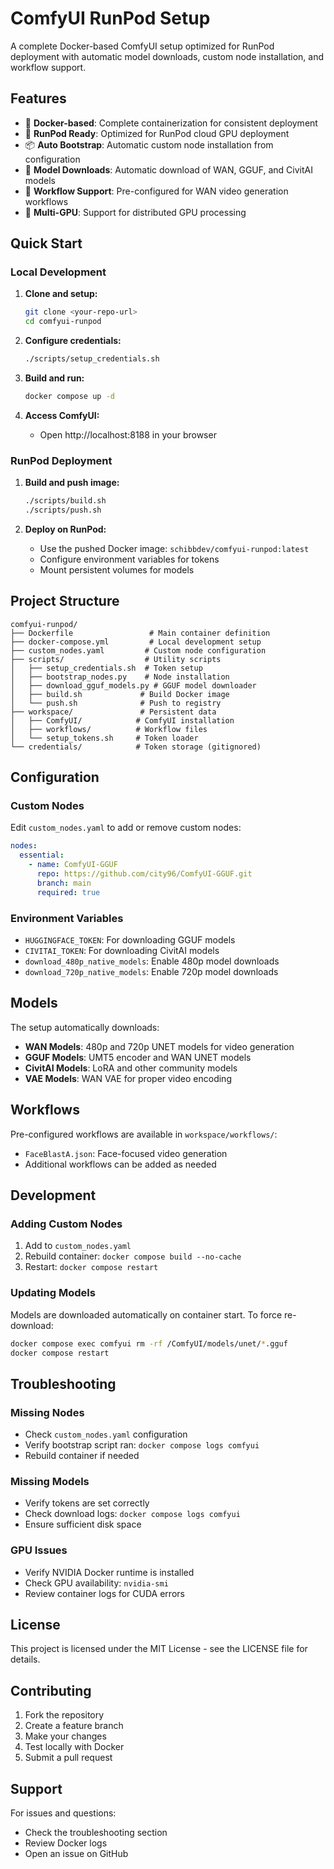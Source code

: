 # ComfyUI RunPod Setup

A complete Docker-based ComfyUI setup optimized for RunPod deployment with automatic model downloads, custom node installation, and workflow support.

## Features

- 🐳 **Docker-based**: Complete containerization for consistent deployment
- 🚀 **RunPod Ready**: Optimized for RunPod cloud GPU deployment
- 📦 **Auto Bootstrap**: Automatic custom node installation from configuration
- 🔄 **Model Downloads**: Automatic download of WAN, GGUF, and CivitAI models
- 🎯 **Workflow Support**: Pre-configured for WAN video generation workflows
- 🔧 **Multi-GPU**: Support for distributed GPU processing

## Quick Start

### Local Development

1. **Clone and setup:**
   ```bash
   git clone <your-repo-url>
   cd comfyui-runpod
   ```

2. **Configure credentials:**
   ```bash
   ./scripts/setup_credentials.sh
   ```

3. **Build and run:**
   ```bash
   docker compose up -d
   ```

4. **Access ComfyUI:**
   - Open http://localhost:8188 in your browser

### RunPod Deployment

1. **Build and push image:**
   ```bash
   ./scripts/build.sh
   ./scripts/push.sh
   ```

2. **Deploy on RunPod:**
   - Use the pushed Docker image: `schibbdev/comfyui-runpod:latest`
   - Configure environment variables for tokens
   - Mount persistent volumes for models

## Project Structure

```
comfyui-runpod/
├── Dockerfile                 # Main container definition
├── docker-compose.yml         # Local development setup
├── custom_nodes.yaml         # Custom node configuration
├── scripts/                  # Utility scripts
│   ├── setup_credentials.sh  # Token setup
│   ├── bootstrap_nodes.py    # Node installation
│   ├── download_gguf_models.py # GGUF model downloader
│   ├── build.sh             # Build Docker image
│   └── push.sh              # Push to registry
├── workspace/               # Persistent data
│   ├── ComfyUI/            # ComfyUI installation
│   ├── workflows/          # Workflow files
│   └── setup_tokens.sh     # Token loader
└── credentials/            # Token storage (gitignored)
```

## Configuration

### Custom Nodes

Edit `custom_nodes.yaml` to add or remove custom nodes:

```yaml
nodes:
  essential:
    - name: ComfyUI-GGUF
      repo: https://github.com/city96/ComfyUI-GGUF.git
      branch: main
      required: true
```

### Environment Variables

- `HUGGINGFACE_TOKEN`: For downloading GGUF models
- `CIVITAI_TOKEN`: For downloading CivitAI models
- `download_480p_native_models`: Enable 480p model downloads
- `download_720p_native_models`: Enable 720p model downloads

## Models

The setup automatically downloads:

- **WAN Models**: 480p and 720p UNET models for video generation
- **GGUF Models**: UMT5 encoder and WAN UNET models
- **CivitAI Models**: LoRA and other community models
- **VAE Models**: WAN VAE for proper video encoding

## Workflows

Pre-configured workflows are available in `workspace/workflows/`:

- `FaceBlastA.json`: Face-focused video generation
- Additional workflows can be added as needed

## Development

### Adding Custom Nodes

1. Add to `custom_nodes.yaml`
2. Rebuild container: `docker compose build --no-cache`
3. Restart: `docker compose restart`

### Updating Models

Models are downloaded automatically on container start. To force re-download:

```bash
docker compose exec comfyui rm -rf /ComfyUI/models/unet/*.gguf
docker compose restart
```

## Troubleshooting

### Missing Nodes
- Check `custom_nodes.yaml` configuration
- Verify bootstrap script ran: `docker compose logs comfyui`
- Rebuild container if needed

### Missing Models
- Verify tokens are set correctly
- Check download logs: `docker compose logs comfyui`
- Ensure sufficient disk space

### GPU Issues
- Verify NVIDIA Docker runtime is installed
- Check GPU availability: `nvidia-smi`
- Review container logs for CUDA errors

## License

This project is licensed under the MIT License - see the LICENSE file for details.

## Contributing

1. Fork the repository
2. Create a feature branch
3. Make your changes
4. Test locally with Docker
5. Submit a pull request

## Support

For issues and questions:
- Check the troubleshooting section
- Review Docker logs
- Open an issue on GitHub